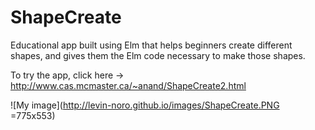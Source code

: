 # ShapeCreate
Educational app built using Elm that helps beginners create different shapes, and gives them the Elm code necessary to make those shapes.

To try the app, click here -> http://www.cas.mcmaster.ca/~anand/ShapeCreate2.html

![My image](http://levin-noro.github.io/images/ShapeCreate.PNG =775x553)
